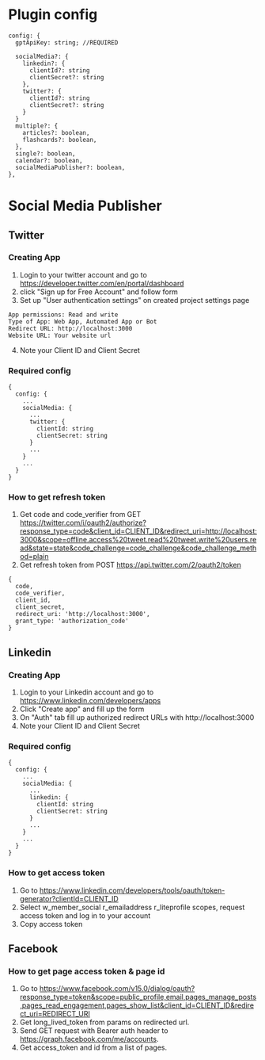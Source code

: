 # Plugin config

```
config: {
  gptApiKey: string; //REQUIRED

  socialMedia?: {
    linkedin?: {
      clientId?: string
      clientSecret?: string
    },
    twitter?: {
      clientId?: string
      clientSecret?: string
    }
  }
  multiple?: {
    articles?: boolean,
    flashcards?: boolean,
  },
  single?: boolean,
  calendar?: boolean,
  socialMediaPublisher?: boolean,
},
```

# Social Media Publisher

## Twitter

### Creating App

1. Login to your twitter account and go to https://developer.twitter.com/en/portal/dashboard
2. click "Sign up for Free Account" and follow form
3. Set up "User authentication settings" on created project settings page

```
App permissions: Read and write
Type of App: Web App, Automated App or Bot
Redirect URL: http://localhost:3000
Website URL: Your website url
```

4. Note your Client ID and Client Secret

### Required config

```
{
  config: {
    ...
    socialMedia: {
      ...
      twitter: {
        clientId: string
        clientSecret: string
      }
      ...
    }
    ...
  }
}

```

### How to get refresh token

1. Get code and code_verifier from GET
   https://twitter.com/i/oauth2/authorize?response_type=code&client_id=CLIENT_ID&redirect_uri=http://localhost:3000&scope=offline.access%20tweet.read%20tweet.write%20users.read&state=state&code_challenge=code_challenge&code_challenge_method=plain
2. Get refresh token from POST https://api.twitter.com/2/oauth2/token

```
{
  code,
  code_verifier,
  client_id,
  client_secret,
  redirect_uri: 'http://localhost:3000',
  grant_type: 'authorization_code'
}
```

## Linkedin

### Creating App

1. Login to your Linkedin account and go to https://www.linkedin.com/developers/apps
2. Click "Create app" and fill up the form
3. On "Auth" tab fill up authorized redirect URLs with http://localhost:3000
4. Note your Client ID and Client Secret

### Required config

```
{
  config: {
    ...
    socialMedia: {
      ...
      linkedin: {
        clientId: string
        clientSecret: string
      }
      ...
    }
    ...
  }
}
```

### How to get access token

1. Go to https://www.linkedin.com/developers/tools/oauth/token-generator?clientId=CLIENT_ID
2. Select w_member_social r_emailaddress r_liteprofile scopes, request access token and log in to your account
3. Copy access token

## Facebook

### How to get page access token & page id

1. Go to https://www.facebook.com/v15.0/dialog/oauth?response_type=token&scope=public_profile,email,pages_manage_posts,pages_read_engagement,pages_show_list&client_id=CLIENT_ID&redirect_uri=REDIRECT_URI
2. Get long_lived_token from params on redirected url.
3. Send GET request with Bearer auth header to https://graph.facebook.com/me/accounts.
4. Get access_token and id from a list of pages.
